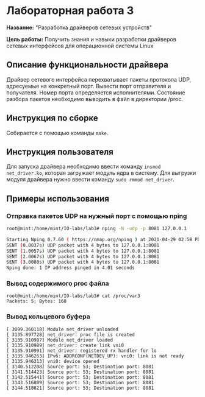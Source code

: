 # Лабораторная работа 3

**Название:** "Разработка драйверов сетевых устройств"

**Цель работы:** Получить знания и навыки разработки драйверов сетевых интерфейсов для операционной системы Linux

## Описание функциональности драйвера

Драйвер сетевого интерфейса перехватывает пакеты протокола UDP, адресуемые на конкретный порт. Вывести порт отправителя и получателя. Номер порта определяется исполнителями. Состояние разбора пакетов необходимо выводить в файл в директории /proc.

## Инструкция по сборке

Собирается с помощью команды ```make```.

## Инструкция пользователя

Для запуска драйвера необходимо ввести команду ```insmod net_driver.ko```, которая загружает модуль ядра в систему.
Для выгрузки модуля драйвера нужно ввести команду ```sudo rmmod net_driver```.

## Примеры использования

### Отправка пакетов UDP на нужный порт с помощью nping

```bash
root@mint:/home/mint/IO-labs/lab3# nping -N -udp -p 8081 127.0.0.1

Starting Nping 0.7.60 ( https://nmap.org/nping ) at 2021-04-29 02:58 PDT
SENT (0.0037s) UDP packet with 4 bytes to 127.0.0.1:8081
SENT (1.0057s) UDP packet with 4 bytes to 127.0.0.1:8081
SENT (2.0067s) UDP packet with 4 bytes to 127.0.0.1:8081
SENT (3.0080s) UDP packet with 4 bytes to 127.0.0.1:8081
Nping done: 1 IP address pinged in 4.01 seconds
```

### Вывод содержимого proc файла

```
root@mint:/home/mint/IO-labs/lab3# cat /proc/var3
Packets: 5; Bytes: 160
```

### Вывод кольцевого буфера

```
[ 3099.360118] Module net_driver unloaded
[ 3135.897728] net_driver: proc file is created
[ 3135.910987] Module net_driver loaded
[ 3135.910989] net_driver: create link vni0
[ 3135.910991] net_driver: registered rx handler for lo
[ 3135.946263] IPv6: ADDRCONF(NETDEV_UP): vni0: link is not ready
[ 3135.946313] vni0: device opened
[ 3140.512208] Source port: 53; Destination port: 8081
[ 3141.514423] Source port: 53; Destination port: 8081
[ 3142.515441] Source port: 53; Destination port: 8081
[ 3143.516809] Source port: 53; Destination port: 8081
[ 3144.518621] Source port: 53; Destination port: 8081